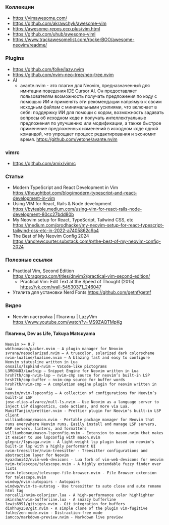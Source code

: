 ### Коллекции

- https://vimawesome.com/
- https://github.com/akrawchyk/awesome-vim
- https://awesome-repos.ecp.plus/vim.html
- https://github.com/uhub/awesome-viml
- https://www.trackawesomelist.com/rockerBOO/awesome-neovim/readme/

### Plugins

- https://github.com/folke/lazy.nvim
- https://github.com/nvim-neo-tree/neo-tree.nvim
- AI
  - avante.nvim - это плагин для Neovim, предназначенный для имитации поведения IDE Cursor AI. Он предоставляет пользователям возможность получать предложения по коду с помощью ИИ и применять эти рекомендации напрямую к своим исходным файлам с минимальными усилиями, что включает в себя: поддержку ИИ для помощи с кодом, возможность задавать вопросы об исходном коде и получать интеллектуальные предложения по улучшению или модификации, а также быстрое применение предложенных изменений в исходном коде одной командой, что упрощает процесс редактирования и экономит время. https://github.com/yetone/avante.nvim

### vimrc

- https://github.com/amix/vimrc

### Статьи

- Modern TypeScript and React Development in Vim https://thoughtbot.com/blog/modern-typescript-and-react-development-in-vim
- Using VIM for React, Rails & Node development https://byteable.medium.com/using-vim-for-react-rails-node-development-80cc27bdd80b
- My Neovim setup for React, TypeScript, Tailwind CSS, etc https://medium.com/prodhacker/my-neovim-setup-for-react-typescript-tailwind-css-etc-in-2022-a7405862c9a4
- The Best of My Neovim Config 2024 https://andrewcourter.substack.com/p/the-best-of-my-neovim-config-2024

### Полезные ссылки

- Practical Vim, Second Edition https://pragprog.com/titles/dnvim2/practical-vim-second-edition/
  - Practical Vim: Edit Text at the Speed of Thought (2015) https://vk.com/wall-54530371_246047
- Утилита для установки Nerd Fonts https://github.com/getnf/getnf
  
### Видео

- Neovim настройка | Плагины | LazyVim https://www.youtube.com/watch?v=MS9ZAQTMpKg

#### Плагины, Dev as Life, Takuya Matsuyama

```
Neovim >= 0.7
wbthomason/packer.nvim — A plugin manager for Neovim
svrana/neosolarized.nvim — A truecolor, solarized dark colorscheme
nvim-lualine/lualine.nvim — A blazing fast and easy to configure Neovim statusline written in Lua
onsails/lspkind-nvim — VSCode-like pictograms
L3MON4D3/LuaSnip — Snippet Engine for Neovim written in Lua
hrsh7th/cmp-nvim-lsp — nvim-cmp source for neovim’s built-in LSP
hrsh7th/cmp-buffer — nvim-cmp source for buffer words
hrsh7th/nvim-cmp — A completion engine plugin for neovim written in Lua
neovim/nvim-lspconfig — A collection of configurations for Neovim’s built-in LSP
jose-elias-alvarez/null-ls.nvim — Use Neovim as a language server to inject LSP diagnostics, code actions, and more via Lua.
MunifTanjim/prettier.nvim - Prettier plugin for Neovim's built-in LSP client
williamboman/mason.nvim - Portable package manager for Neovim that runs everywhere Neovim runs. Easily install and manage LSP servers, DAP servers, linters, and formatters
williamboman/mason-lspconfig.nvim - Extension to mason.nvim that makes it easier to use lspconfig with mason.nvim
glepnir/lspsaga.nvim - A light-weight lsp plugin based on neovim's built-in lsp with a highly performant UI
nvim-treesitter/nvim-treesitter - Treesitter configurations and abstraction layer for Neovim
kyazdani42/nvim-web-devicons - Lua fork of vim-web-devicons for neovim
nvim-telescope/telescope.nvim - A highly extendable fuzzy finder over lists
nvim-telescope/telescope-file-browser.nvim - File Browser extension for telescope.nvim
windwp/nvim-autopairs - Autopairs
windwp/nvim-ts-autotag - Use treesitter to auto close and auto rename html tag
norcalli/nvim-colorizer.lua - A high-performance color highlighter
akinsho/nvim-bufferline.lua - A snazzy bufferline
lewis6991/gitsigns.nvim - Git integration for buffers
dinhhuy258/git.nvim - A simple clone of the plugin vim-fugitive
folke/zen-mode.nvim - Distraction-free mode
iamcco/markdown-preview.nvim - Markdown live preview
```
